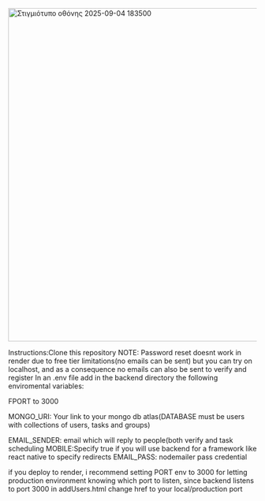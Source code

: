 
<img width="1917" height="677" alt="Στιγμιότυπο οθόνης 2025-09-04 183500" src="https://github.com/user-attachments/assets/c17f64a6-a8b3-4939-99c7-c252041f9a9c" />

Instructions:Clone this repository
NOTE: Password reset doesnt work in render due to free tier limitations(no emails can be sent) but you can try on localhost,
and as a consequence no emails can also be sent to verify and register
In an .env file add in the backend directory the following enviromental variables:

FPORT to 3000

MONGO_URI: Your link to your mongo db atlas(DATABASE must be users with collections of users, tasks and groups)

EMAIL_SENDER: email which will reply to people(both verify and task scheduling
MOBILE:Specify true if you will use backend for a framework like react native to specify redirects
EMAIL_PASS: nodemailer pass credential

if you deploy to render, i recommend setting PORT env to 3000 for letting production environment knowing which port to listen, since backend listens to port 3000
in addUsers.html change href to your local/production port
